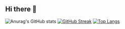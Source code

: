 ## Hi there 👋

<!--
**eeche/eeche** is a ✨ _special_ ✨ repository because its `README.md` (this file) appears on your GitHub profile.

Here are some ideas to get you started:

- 🔭 I’m currently working on ...
- 🌱 I’m currently learning ...
- 👯 I’m looking to collaborate on ...
- 🤔 I’m looking for help with ...
- 💬 Ask me about ...
- 📫 How to reach me: ...
- 😄 Pronouns: ...
- ⚡ Fun fact: ...
-->

![Anurag's GitHub stats](https://github-readme-stats.vercel.app/api?username=eeche&show_icons=true&theme=radical)
[![GitHub Streak](http://github-readme-streak-stats.herokuapp.com?user=KoYejune0302&theme=omni&background=000000)](https://git.io/streak-stats)
[![Top Langs](https://github-readme-stats.vercel.app/api/top-langs/?username=eeche&theme=omni&background=000000)](https://github.com/anuraghazra/github-readme-stats)
